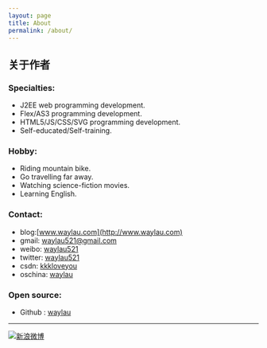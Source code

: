 ```yaml
---
layout: page
title: About
permalink: /about/
---
```


## 关于作者

### Specialties:

* J2EE web programming development.
* Flex/AS3 programming development.
* HTML5/JS/CSS/SVG programming development.
* Self-educated/Self-training.

### Hobby:

* Riding mountain bike.
* Go travelling far away.
* Watching science-fiction movies.
* Learning English.

### Contact:

* blog:[www.waylau.com](http://www.waylau.com)
* gmail: [waylau521@gmail.com](mailto:waylau521@gmail.com)
* weibo: [waylau521](http://weibo.com/waylau521)
* twitter: [waylau521](https://twitter.com/waylau521)
* csdn: [kkkloveyou](http://blog.csdn.net/kkkloveyou)
* oschina: [waylau](http://my.oschina.net/waylau)

### Open source:

* Github : [waylau](https://github.com/waylau)

----

[![新浪微博](http://service.t.sina.com.cn/widget/qmd/2117486514/c3e417d3/1.png)](http://weibo.com/u/2117486514?s=6uyXnP)